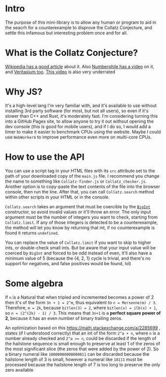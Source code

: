 # Intro
The purpose of this mini-library is to allow any human or program to aid in the seacrh for a counterexample to disprove the Collatz Conjecture, and settle this infamous but interesting problem once and for all.

# What is the Collatz Conjecture?
[Wikipedia has a good article](https://en.wikipedia.org/wiki/Collatz_conjecture) about it. Also [Numberphile has a video](https://youtu.be/5mFpVDpKX70) on it, and [Veritasium too](https://youtu.be/094y1Z2wpJg). [This video](https://youtu.be/i4OTNm7bRP8) is also very underrated

# Why JS?
It's a high-level lang I'm very familiar with, and it's available to use without installing 3rd party software (for most, but not all users), so even if it's slower than C++ and Rust, it's moderately fast. I'm considering turning this into a GitHub Pages site, to allow anyone to try it out without opening the dev console (this is good for mobile users), and if I do so, I would add a timer to make it easier to benchmark CPUs using the website. Maybe I could use `WebWorker`s to improve performance even more on multi-core CPUs.

# How to use the API
You can use a script tag in your HTML files with its `src` attribute set to the path of your downloaded copy of the `main.js` file. I recommend you change the name to something like `Collatz-finder.js` or `Collatz_checker.js`. Another option is to copy-paste the text contents of the file into the browser console, then run the line. After that, you can call `Collatz.search` method within other scripts in your HTML or in the console.

`Collatz.search` takes an argument that must be coercible by the [`BigInt`](https://tc39.es/ecma262/multipage/numbers-and-dates.html#sec-bigint-constructor) constructor, so avoid invalid values or it'll throw an error. The only input argument must be the number of integers you want to check, starting from `Collatz.limit`. If any of those integers is detected to be a counterexample, the method will let you know by returning that int, if no counterexample is found it returns `undefined`.

You can replace the value of `Collatz.limit` if you want to skip to higher ints, or double-check small ints. But be aware that your input value will be coerced by `BigInt` and forced to be odd instead of even, it'll also have a minimum value of 5 (because the {4, 2, 1} cycle is trivial, and there's no support for negatives, and false positives would be found, lol)

# Some algebra
If `n` is a Natural that when tripled and incremented becomes a power of 2 then it's of the form `3n + 1 = 2^m`, thus equivalent to `n = Mersenne(m) / 3`. Therefore, `m = 2k`, because `bitlen(3) = 2`, where `bitlen(x) = ilb(x) + 1`, so `n = (2^(2k) - 1) / 3`. This means that `3n+1` is a **perfect square power of 2**, because it has an even number of binary trailing zeros.

An optimization based on this https://math.stackexchange.com/a/2285699 , states (if I understood correctly) that an int of the form `2^a + n`, where `n` is a number already checked and `2^a >= n`, could be discarded if the length of the hailstone sequence is small enough to preserve at least 1 of the zeros of the most significant slice (the zeros that were added by the power of 2). So a binary numeral like `10000000000000011` can be discarded because the hailstone length of 3 is small, however a numeral like `10111` must be processed because the hailstone length of 7 is too long to preserve the only zero available
